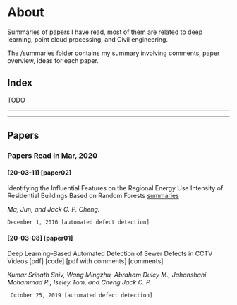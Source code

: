 # About

Summaries of papers I have read, most of them are related to deep learning, point cloud processing, and Civil engineering.

The /summaries folder contains my summary involving comments, paper overview, ideas for each paper.


## Index
TODO

****
****


## Papers

### Papers Read in Mar, 2020
#### [20-03-11] [paper02]
Identifying the Influential Features on the Regional Energy Use Intensity of Residential Buildings Based on Random Forests [summaries](https://github.com/PointCloudYC/read-papers-consistently/blob/master/summaries/MAJun/summaries.md)

*Ma, Jun, and Jack C. P. Cheng.*

`December 1, 2016 [automated defect detection]`

#### [20-03-08] [paper01]
Deep Learning–Based Automated Detection of Sewer Defects in CCTV Videos [pdf] [code] [pdf with comments] [comments]

*Kumar Srinath Shiv, Wang Mingzhu, Abraham Dulcy M., Jahanshahi Mohammad R., Iseley Tom, and Cheng Jack C. P.*

` October 25, 2019 [automated defect detection]`

